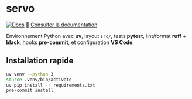 # servo
[![Docs](https://github.com/boscherj/servo/actions/workflows/docs.yml/badge.svg)](https://github.com/boscherj/servo/actions/workflows/docs.yml)
📘 [Consulter la documentation](https://boscherj.github.io/servo/)

Environnement Python avec **uv**, layout `src/`, tests **pytest**, lint/format **ruff** + **black**, hooks **pre-commit**, et configuration **VS Code**.

## Installation rapide

```bash
uv venv --python 3
source .venv/bin/activate
uv pip install -r requirements.txt
pre-commit install
